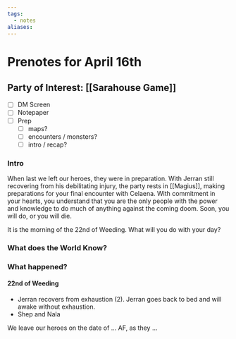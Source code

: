 ```yaml
---
tags:
  - notes
aliases:
---
```


# Prenotes for April 16th
## Party of Interest: [[Sarahouse Game]]
- [ ] DM Screen
- [ ] Notepaper
- [ ] Prep
	- [ ] maps?
	- [ ] encounters / monsters?
	- [ ] intro / recap?

### Intro
When last we left our heroes, they were in preparation. With Jerran still recovering from his debilitating injury, the party rests in [[Magius]], making preparations for your final encounter with Celaena. With commitment in your hearts, you understand that you are the only people with the power and knowledge to do much of anything against the coming doom. Soon, you will do, or you will die.

It is the morning of the 22nd of Weeding. What will you do with your day?

### What does the World Know?


### What happened?
#### 22nd of Weeding
- Jerran recovers from exhaustion (2). Jerran goes back to bed and will awake without exhaustion.
- Shep and Nala 

We leave our heroes on the date of ... AF, as they ...